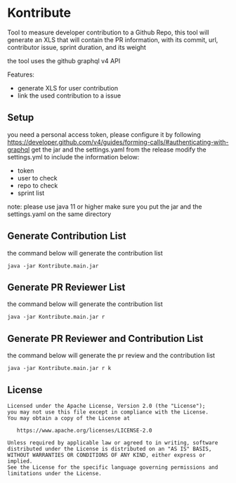 Kontribute
=========
Tool to measure developer contribution to a Github Repo, this tool will generate an XLS that will contain the PR information, with its commit, url, contributor issue, sprint duration, and its weight

the tool uses the github graphql v4 API

Features:
- generate XLS for user contribution
- link the used contribution to a issue

## Setup
you need a personal access token, please configure it by following https://developer.github.com/v4/guides/forming-calls/#authenticating-with-graphql
get the jar and the settings.yaml from the release
modify the settings.yml to include the information below:
- token
- user to check
- repo to check
- sprint list

note: 
please use java 11 or higher
make sure you put the jar and the settings.yaml on the same directory 

## Generate Contribution List
the command below will generate the contribution list
```
java -jar Kontribute.main.jar
```

## Generate PR Reviewer List
the command below will generate the contribution list
```
java -jar Kontribute.main.jar r
```

## Generate PR Reviewer and Contribution List
the command below will generate the pr review and the contribution list
```
java -jar Kontribute.main.jar r k
```

License
--------

    Licensed under the Apache License, Version 2.0 (the "License");
    you may not use this file except in compliance with the License.
    You may obtain a copy of the License at

       https://www.apache.org/licenses/LICENSE-2.0

    Unless required by applicable law or agreed to in writing, software
    distributed under the License is distributed on an "AS IS" BASIS,
    WITHOUT WARRANTIES OR CONDITIONS OF ANY KIND, either express or implied.
    See the License for the specific language governing permissions and
    limitations under the License.
